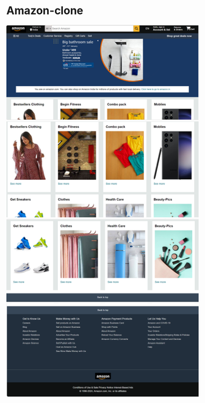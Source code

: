# Amazon-clone
![Alt text](image.png)
![Alt text](image-1.png)
![Alt text](image-2.png)
![Alt text](image-3.png)